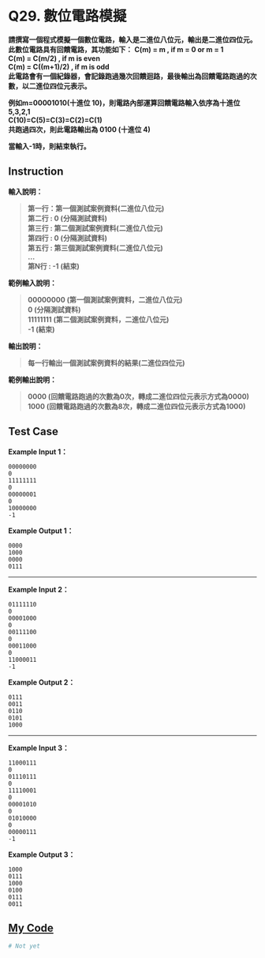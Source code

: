 # Q29. 數位電路模擬

**請撰寫一個程式模擬一個數位電路，輸入是二進位八位元，輸出是二進位四位元。此數位電路具有回饋電路，其功能如下：**
**C(m) = m , if m = 0 or m = 1**  
**C(m) = C(m/2) , if m is even**  
**C(m) = C((m+1)/2) , if m is odd**  
**此電路會有一個紀錄器，會記錄跑過幾次回饋迴路，最後輸出為回饋電路跑過的次數，以二進位四位元表示。**  

**例如m=00001010(十進位 10)，則電路內部運算回饋電路輸入依序為十進位5,3,2,1**  
**C(10)=C(5)=C(3)=C(2)=C(1)**  
**共跑過四次，則此電路輸出為 0100 (十進位 4)**  

**當輸入-1時，則結束執行。**  

## Instruction

**輸入說明：**  
> **第一行：第一個測試案例資料(二進位八位元)**  
  **第二行 : 0 (分隔測試資料)**  
  **第三行 : 第二個測試案例資料(二進位八位元)**  
  **第四行 : 0 (分隔測試資料)**  
  **第五行 : 第三個測試案例資料(二進位八位元)**  
  **…**  
  **第N行 : -1 (結束)**  

**範例輸入說明：**  
>  **00000000 (第一個測試案例資料，二進位八位元)**  
  **0 (分隔測試資料)**  
  **11111111 (第二個測試案例資料，二進位八位元)**  
  **-1 (結束)**  

**輸出說明：**  
> **每一行輸出一個測試案例資料的結果(二進位四位元)**  

**範例輸出說明：**  
> **0000 (回饋電路跑過的次數為0次，轉成二進位四位元表示方式為0000)**  
  **1000 (回饋電路跑過的次數為8次，轉成二進位四位元表示方式為1000)**  

## Test Case 

**Example Input 1：**  

    00000000
    0
    11111111
    0
    00000001
    0
    10000000
    -1
**Example Output 1：**  

    0000
    1000
    0000
    0111
- - -
**Example Input 2：**  

    01111110
    0
    00001000
    0
    00111100
    0
    00011000
    0
    11000011
    -1
**Example Output 2：**  

    0111
    0011
    0110
    0101
    1000
- - -
**Example Input 3：**  

    11000111
    0
    01110111
    0
    11110001
    0
    00001010
    0
    01010000
    0
    00000111
    -1
**Example Output 3：**  

    1000
    0111
    1000
    0100
    0111
    0011

## [My Code](../HomeWork/q029.py)

```python
# Not yet
```